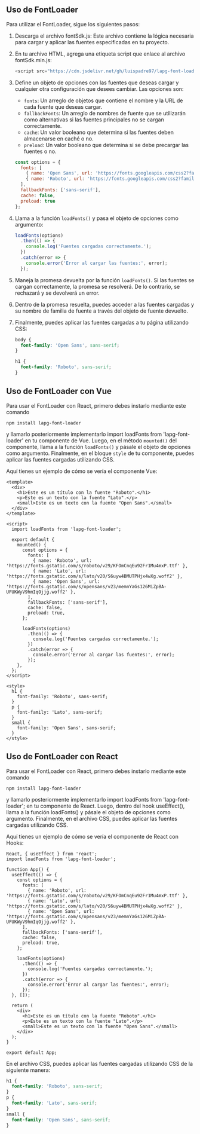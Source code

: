 ## Uso de FontLoader

Para utilizar el FontLoader, sigue los siguientes pasos:

1. Descarga el archivo fontSdk.js: Este archivo contiene la lógica necesaria para cargar y aplicar las fuentes especificadas en tu proyecto.

2. En tu archivo HTML, agrega una etiqueta script que enlace al archivo fontSdk.min.js:

   ```javascript
   <script src="https://cdn.jsdelivr.net/gh/luispadre97/lapg-font-loader@main/dist/fontSdk.min.js"></script>
   ```

3. Define un objeto de opciones con las fuentes que deseas cargar y cualquier otra configuración que desees cambiar. Las opciones son:

   - `fonts`: Un arreglo de objetos que contiene el nombre y la URL de cada fuente que deseas cargar.
   - `fallbackFonts`: Un arreglo de nombres de fuente que se utilizarán como alternativas si las fuentes principales no se cargan correctamente.
   - `cache`: Un valor booleano que determina si las fuentes deben almacenarse en caché o no.
   - `preload`: Un valor booleano que determina si se debe precargar las fuentes o no.

   ```javascript
   const options = {
     fonts: [
       { name: 'Open Sans', url: 'https://fonts.googleapis.com/css2?family=Open+Sans&display=swap' },
       { name: 'Roboto', url: 'https://fonts.googleapis.com/css2?family=Roboto&display=swap' }
     ],
     fallbackFonts: ['sans-serif'],
     cache: false,
     preload: true
   };
   ```

4. Llama a la función `loadFonts()` y pasa el objeto de opciones como argumento:

   ```javascript
   loadFonts(options)
     .then(() => {
       console.log('Fuentes cargadas correctamente.');
     })
     .catch(error => {
       console.error('Error al cargar las fuentes:', error);
     });
   ```

5. Maneja la promesa devuelta por la función `loadFonts()`. Si las fuentes se cargan correctamente, la promesa se resolverá. De lo contrario, se rechazará y se devolverá un error.

6. Dentro de la promesa resuelta, puedes acceder a las fuentes cargadas y su nombre de familia de fuente a través del objeto de fuente devuelto.

7. Finalmente, puedes aplicar las fuentes cargadas a tu página utilizando CSS:

   ```scss
   body {
     font-family: 'Open Sans', sans-serif;
   }
   
   h1 {
     font-family: 'Roboto', sans-serif;
   }
   ```



## Uso de FontLoader con Vue

Para usar el FontLoader con React, primero debes instarlo mediante este comando

```
npm install lapg-font-loader
```

y llamarlo posteriormente  implementarlo import loadFonts from 'lapg-font-loader' en tu componente de Vue. Luego, en el método `mounted()` del componente, llama a la función `loadFonts()` y pásale el objeto de opciones como argumento. Finalmente, en el bloque `style` de tu componente, puedes aplicar las fuentes cargadas utilizando CSS.

Aquí tienes un ejemplo de cómo se vería el componente Vue:

```vue
<template>
  <div>
    <h1>Este es un título con la fuente "Roboto".</h1>
    <p>Este es un texto con la fuente "Lato".</p>
    <small>Este es un texto con la fuente "Open Sans".</small>
  </div>
</template>

<script>
  import loadFonts from 'lapg-font-loader';

  export default {
    mounted() {
      const options = {
        fonts: [
          { name: 'Roboto', url: 'https://fonts.gstatic.com/s/roboto/v29/KFOmCnqEu92Fr1Mu4mxP.ttf' },
          { name: 'Lato', url: 'https://fonts.gstatic.com/s/lato/v20/S6uyw4BMUTPHjx4wXg.woff2' },
          { name: 'Open Sans', url: 'https://fonts.gstatic.com/s/opensans/v23/memnYaGs126MiZpBA-UFUKWyV9hmIqOjjg.woff2' },
        ],
        fallbackFonts: ['sans-serif'],
        cache: false,
        preload: true,
      };

      loadFonts(options)
        .then(() => {
          console.log('Fuentes cargadas correctamente.');
        })
        .catch(error => {
          console.error('Error al cargar las fuentes:', error);
        });
    },
  };
</script>

<style>
  h1 {
    font-family: 'Roboto', sans-serif;
  }
  p {
    font-family: 'Lato', sans-serif;
  }
  small {
    font-family: 'Open Sans', sans-serif;
  }
</style>
```



## Uso de FontLoader con React

Para usar el FontLoader con React, primero debes instarlo mediante este comando

```
npm install lapg-font-loader
```

y llamarlo posteriormente  implementarlo import loadFonts from 'lapg-font-loader';
en tu componente de React. Luego, dentro del hook useEffect(), llama a la función loadFonts() y pásale el objeto de opciones como argumento. Finalmente, en el archivo CSS, puedes aplicar las fuentes cargadas utilizando CSS.

Aquí tienes un ejemplo de cómo se vería el componente de React con Hooks:

```react
React, { useEffect } from 'react';
import loadFonts from 'lapg-font-loader';

function App() {
  useEffect(() => {
    const options = {
      fonts: [
        { name: 'Roboto', url: 'https://fonts.gstatic.com/s/roboto/v29/KFOmCnqEu92Fr1Mu4mxP.ttf' },
        { name: 'Lato', url: 'https://fonts.gstatic.com/s/lato/v20/S6uyw4BMUTPHjx4wXg.woff2' },
        { name: 'Open Sans', url: 'https://fonts.gstatic.com/s/opensans/v23/memnYaGs126MiZpBA-UFUKWyV9hmIqOjjg.woff2' },
      ],
      fallbackFonts: ['sans-serif'],
      cache: false,
      preload: true,
    };

    loadFonts(options)
      .then(() => {
        console.log('Fuentes cargadas correctamente.');
      })
      .catch(error => {
        console.error('Error al cargar las fuentes:', error);
      });
  }, []);

  return (
    <div>
      <h1>Este es un título con la fuente "Roboto".</h1>
      <p>Este es un texto con la fuente "Lato".</p>
      <small>Este es un texto con la fuente "Open Sans".</small>
    </div>
  );
}

export default App;
```

En el archivo CSS, puedes aplicar las fuentes cargadas utilizando CSS de la siguiente manera:

```css
h1 {
  font-family: 'Roboto', sans-serif;
}
p {
  font-family: 'Lato', sans-serif;
}
small {
  font-family: 'Open Sans', sans-serif;
}
```